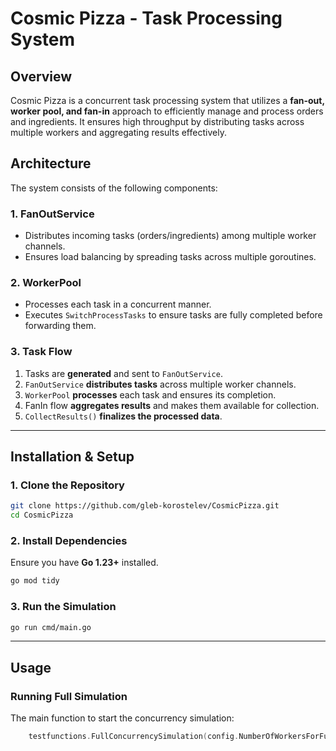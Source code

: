 # **Cosmic Pizza - Task Processing System**

## **Overview**

Cosmic Pizza is a concurrent task processing system that utilizes a **fan-out, worker pool, and fan-in** approach to efficiently manage and process orders and ingredients. It ensures high throughput by distributing tasks across multiple workers and aggregating results effectively.

## **Architecture**

The system consists of the following components:

### **1. FanOutService**

- Distributes incoming tasks (orders/ingredients) among multiple worker channels.
- Ensures load balancing by spreading tasks across multiple goroutines.

### **2. WorkerPool**

- Processes each task in a concurrent manner.
- Executes `SwitchProcessTasks` to ensure tasks are fully completed before forwarding them.

### **3. Task Flow**

1. Tasks are **generated** and sent to `FanOutService`.
2. `FanOutService` **distributes tasks** across multiple worker channels.
3. `WorkerPool` **processes** each task and ensures its completion.
4. FanIn flow **aggregates results** and makes them available for collection.
5. `CollectResults()` **finalizes the processed data**.

---

## **Installation & Setup**

### **1. Clone the Repository**

```sh
git clone https://github.com/gleb-korostelev/CosmicPizza.git
cd CosmicPizza
```

### **2. Install Dependencies**

Ensure you have **Go 1.23+** installed.

```sh
go mod tidy
```

### **3. Run the Simulation**

```sh
go run cmd/main.go
```

---

## **Usage**

### **Running Full Simulation**

The main function to start the concurrency simulation:

```go
	testfunctions.FullConcurrencySimulation(config.NumberOfWorkersForFunOut, orderList, ingredientTree)
```
